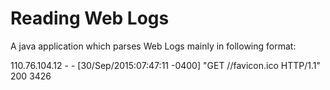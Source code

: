 # Reading Web Logs	

A java application which parses Web Logs mainly in following format:

110.76.104.12 - - [30/Sep/2015:07:47:11 -0400] "GET //favicon.ico HTTP/1.1" 200 3426